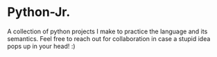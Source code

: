 # Python-Jr.
A collection of python projects I make to practice the language and its semantics. Feel free to reach out for collaboration in case a stupid idea pops up in your head! :)
